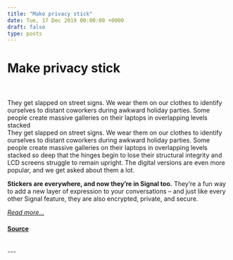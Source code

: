 ```yaml
---
title: "Make privacy stick"
date: Tue, 17 Dec 2019 00:00:00 +0000
draft: false
type: posts
---
```

# Make privacy stick

<br/>

<br/>
 They get slapped on street signs. We wear them on our clothes to identify ourselves to distant coworkers during awkward holiday parties. Some people create massive galleries on their laptops in overlapping levels stacked
<br/>
They get slapped on street signs. We wear them on our clothes to identify ourselves to distant coworkers during awkward holiday parties. Some people create massive galleries on their laptops in overlapping levels stacked so deep that the hinges begin to lose their structural integrity and LCD screens struggle to remain upright. The digital versions are even more popular, and we get asked about them a lot.

**Stickers are everywhere, and now they’re in Signal too.** They’re a fun way to add a new layer of expression to your conversations – and just like every other Signal feature, they are also encrypted, private, and secure.

[_Read more..._](https://signal.org/blog/make-privacy-stick/)

#### [Source](https://signal.org/blog/make-privacy-stick/)

<br/>
---
